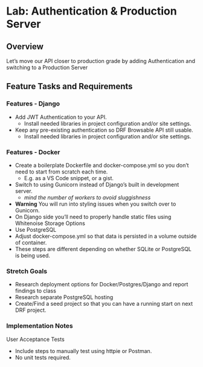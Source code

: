 # Lab: Authentication & Production Server
## Overview
Let’s move our API closer to production grade by adding Authentication and switching to a Production Server

## Feature Tasks and Requirements
### Features - Django
- Add JWT Authentication to your API.
  - Install needed libraries in project configuration and/or site settings.
- Keep any pre-existing authentication so DRF Browsable API still usable.
  - Install needed libraries in project configuration and/or site settings.
### Features - Docker
- Create a boilerplate Dockerfile and docker-compose.yml so you don’t need to start from scratch each time.
  - E.g. as a VS Code snippet, or a gist.
- Switch to using Gunicorn instead of Django’s built in development server.
  - _mind the number of workers to avoid sluggishness_
- **Warning** You will run into styling issues when you switch over to Gunicorn.
- On Django side you’ll need to properly handle static files using Whitenoise
Storage Options
- Use PostgreSQL
- Adjust docker-compose.yml so that data is persisted in a volume outside of container.
- These steps are different depending on whether SQLite or PostgreSQL is being used.
### Stretch Goals
- Research deployment options for Docker/Postgres/Django and report findings to class
- Research separate PostgreSQL hosting
- Create/Find a seed project so that you can have a running start on next DRF project.
### Implementation Notes
User Acceptance Tests
- Include steps to manually test using httpie or Postman.
- No unit tests required.